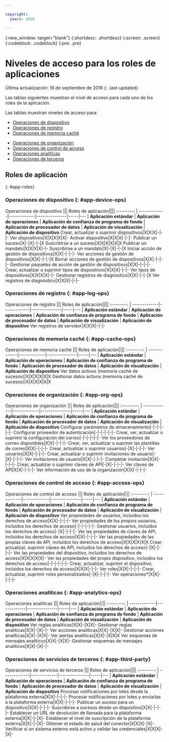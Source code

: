 ```yaml
---

copyright:
  years: 2016

---
```


{:new_window: target="blank"}
{:shortdesc: .shortdesc}
{:screen: .screen}
{:codeblock: .codeblock}
{:pre: .pre}

# Niveles de acceso para los roles de aplicaciones
Última actualización: 16 de septiembre de 2016
{: .last-updated}

Las tablas siguientes muestran el nivel de acceso para cada uno de los roles de la aplicación.

Las tablas muestran niveles de acceso para:
- [Operaciones de dispositivo](#app-device-ops)
- [Operaciones de registro](#app-log-ops)
- [Operaciones de memoria caché](#app-cache-ops)
<!-- [Historian Operations](#app-historian) -->
- [Operaciones de organización](#app-org-ops)
- [Operaciones de control de acceso](#app-access-ops)
- [Operaciones analíticas](#app-analytics-ops)
- [Operaciones de terceros](#app-third-party)  
<!-- - [Risk Management Operations](#app-risk-mgt) -->

## Roles de aplicación
{: #app-roles}

### Operaciones de dispositivo {: #app-device-ops}

Operaciones de dispositivo ||| Roles de aplicación||||
:--------: | -------------|-------------|---------------|-----|---
           | **Aplicación estándar** | **Aplicación de operaciones** | **Aplicación de confianza de programa de fondo** | **Aplicación de procesador de datos** | **Aplicación de visualización** | **Aplicación de dispositivo**
Crear, actualizar o suprimir dispositivos|X|X|X|-|-|-
Ver dispositivos|X|X|X|X|X|-
Activar dispositivo|X|X|X|-|-|-
Publicar un suceso|X|-|X|-|-|X
Suscribirse a un suceso|X|X|X|X|X|X
Publicar un mandato|X|X|X|X|-|-
Suscribirse a un mandato|X|-|X|-|-|X
Iniciar acción de gestión de dispositivos|X|X|-|-|-|-
Ver acciones de gestión de dispositivos|X|X|-|-|-|X
Borrar acciones de gestión de dispositivos|X|X|-|-|-|-
Gestionar paquetes de acción de gestión de dispositivos|X|X|-|-|-|-
Crear, actualizar o suprimir tipos de dispositivos|X|X|X|-|-|-
Ver tipos de dispositivos|X|X|X|X|-|-
Gestionar registros de diagnóstico|X|X|-|-|-|X
Ver registros de diagnóstico|X|X|X|-|-|-

### Operaciones de registro {: #app-log-ops}

Operaciones de registro ||| Roles de aplicación||||
:--------: | -------------|-------------|---------------|-----|---
           | **Aplicación estándar** | **Aplicación de operaciones** | **Aplicación de confianza de programa de fondo** | **Aplicación de procesador de datos** | **Aplicación de visualización** | **Aplicación de dispositivo**
Ver registros de servidor|X|X|X|-|-|-

### Operaciones de memoria caché {: #app-cache-ops}

Operaciones de memoria caché ||| Roles de aplicación||||
:--------: | -------------|-------------|---------------|-----|---
           | **Aplicación estándar** | **Aplicación de operaciones** | **Aplicación de confianza de programa de fondo** | **Aplicación de procesador de datos** | **Aplicación de visualización** | **Aplicación de dispositivo**
Ver datos activos (memoria caché de sucesos)|X|X|X|X|X|X
Gestionar datos activos (memoria caché de sucesos)|X|X|X|X|X|X

### Operaciones de organización {: #app-org-ops}

Operaciones de organización ||| Roles de aplicación||||
:--------: | -------------|-------------|---------------|-----|---
           | **Aplicación estándar** | **Aplicación de operaciones** | **Aplicación de confianza de programa de fondo** | **Aplicación de procesador de datos** | **Aplicación de visualización** | **Aplicación de dispositivo**
Configurar parámetros de almacenamiento|-|-|-|-|-|-
Configurar proveedor de autenticación|-|-|-|-|-|-
Crear, ver, actualizar o suprimir la configuración del correo|-|-|-|-|-|-
Ver los proveedores de correo disponibles|X|X|-|-|-|-
Crear, ver, actualizar o suprimir las plantillas de correo|X|X|-|-|-|-
Crear, actualizar o suprimir usuarios|-|X|-|-|-|-
Ver usuarios|X|X|-|-|-|-
Crear, actualizar o suprimir invitaciones de usuario|-|X|-|-|-|-
Ver invitaciones de usuario|X|X|-|-|-|-
Completar invitación|X|X|-|-|-|-
Crear, actualizar o suprimir claves de API|-|X|-|-|-|-
Ver claves de API|X|X|-|-|-|-
Ver información de uso de la organización|X|X|-|-|-|-

### Operaciones de control de acceso {: #app-access-ops}

Operaciones de control de acceso ||| Roles de aplicación||||
:--------: | -------------|-------------|---------------|-----|---
           | **Aplicación estándar** | **Aplicación de operaciones** | **Aplicación de confianza de programa de fondo** | **Aplicación de procesador de datos** | **Aplicación de visualización** | **Aplicación de dispositivo**
Ver propiedades de usuarios, incluidos los derechos de acceso|X|X|-|-|-|-
Ver propiedades de los propios usuarios, incluidos los derechos de acceso|-|-|-|-|-|-
Gestionar usuarios, incluidos los derechos de acceso|-|X|-|-|-|-
Ver las propiedades de claves de API, incluidos los derechos de acceso|X|X|-|-|-|-
Ver las propiedades de las propias claves de API, incluidos los derechos de acceso|X|X|X|X|X|X
Crear, actualizar, suprimir claves de API, incluidos los derechos de acceso|-|X|-|-|-|-
Ver las propiedades del dispositivo, incluidos los derechos de acceso|X|X|X|X|X|-
Ver las propiedades del propio dispositivo, incluidos los derechos de acceso|-|-|-|-|-|-
Crear, actualizar, suprimir el dispositivo, incluidos los derechos de acceso|X|X|X|-|-|-
Ver roles|X|X|-|-|-|-
Crear, actualizar, suprimir roles personalizados|-|X|-|-|-|-
Ver operaciones*|X|X|-|-|-|-

### Operaciones analíticas {: #app-analytics-ops}

Operaciones analíticas ||| Roles de aplicación||||
:--------: | -------------|-------------|---------------|-----|---
           | **Aplicación estándar** | **Aplicación de operaciones** | **Aplicación de confianza de programa de fondo** | **Aplicación de procesador de datos** | **Aplicación de visualización** | **Aplicación de dispositivo**
Ver reglas analíticas|X|X|-|X|X|-
Gestionar reglas analíticas|X|X|-|X|-|-
Ver acciones analíticas|X|X|-|X|X|-
Gestionar acciones analíticas|X|X|-|X|X|-
Ver alertas analíticas|X|X|-|X|X|X
Ver esquemas de mensajes analíticos|X|X|-|X|X|-
Gestionar esquemas de mensajes analíticos|X|X|-|X|-|-

### Operaciones de servicios de terceros {: #app-third-party}

Operaciones de servicios de terceros ||| Roles de aplicación||||
:--------: | -------------|-------------|---------------|-----|---
           | **Aplicación estándar** | **Aplicación de operaciones** | **Aplicación de confianza de programa de fondo** | **Aplicación de procesador de datos** | **Aplicación de visualización** | **Aplicación de dispositivo**
Procesar notificaciones por lotes desde la plataforma externa|X|X|-|-|-|-
Procesar notificaciones por lotes y enviarlas a la plataforma externa|X|X|-|-|-|-
Publicar un suceso para un dispositivo|X|X|-|-|-|-
Suscribirse a sucesos desde un dispositivo|X|X|-|-|-|-
Establecer un URL de devolución de llamada para la plataforma externa|X|X|-|-|X|-
Establecer el nivel de suscripción de la plataforma externa|X|X|-|-|X|-
Obtener el estado de salud del conector|X|X|X|-|X|-
Verificar si un sistema externo está activo y validar las credenciales|X|X|X|-|X|-
